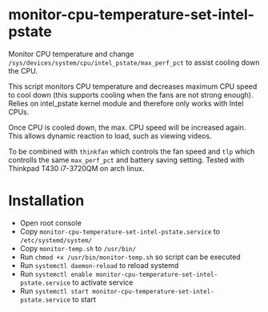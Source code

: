 # monitor-cpu-temperature-set-intel-pstate

Monitor CPU temperature and change `/sys/devices/system/cpu/intel_pstate/max_perf_pct` to assist cooling down the CPU.

This script monitors CPU temperature and decreases maximum CPU speed to cool down (this supports cooling when the fans are not strong enough). Relies on intel_pstate kernel module and therefore only works with Intel CPUs. 

Once CPU is cooled down, the max. CPU speed will be increased again. This allows dynamic reaction to load, such as viewing videos.

To be combined with `thinkfan` which controls the fan speed and `tlp` which controlls the same `max_perf_pct` and battery saving setting. Tested with Thinkpad T430 i7-3720QM on arch linux.

# Installation

- Open root console
- Copy `monitor-cpu-temperature-set-intel-pstate.service` to `/etc/systemd/system/`
- Copy `monitor-temp.sh` to `/usr/bin/`
- Run `chmod +x /usr/bin/monitor-temp.sh` so script can be executed
- Run `systemctl daemon-reload` to reload systemd
- Run `systemctl enable monitor-cpu-temperature-set-intel-pstate.service` to activate service
- Run `systemctl start monitor-cpu-temperature-set-intel-pstate.service` to start
